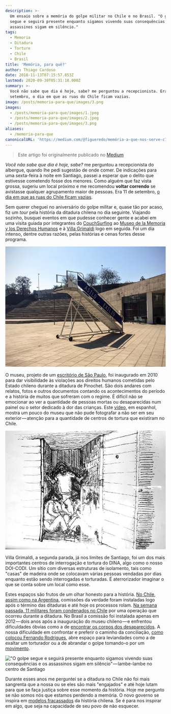 ```yaml
---
description: >-
  Um ensaio sobre a memória do golpe militar no Chile e no Brasil. "O golpe
  segue e seguirá presente enquanto sigamos vivendo suas consequências e os
  assassinos sigam em silêncio."
tags:
  - Memoria
  - Ditadura
  - Torture
  - Chile
  - Brasil
title: 'Memória, para quê?'
author: Thiago Cardoso
date: 2018-11-13T07:15:57.853Z
lastmod: 2020-09-30T05:31:18.000Z
summary: >-
  Você não sabe que dia é hoje, sabe? me perguntou a recepcionista. Era 11 de
  setembro, o dia em que as ruas do Chile ficam vazias.
image: /posts/memoria-para-que/images/3.png
images:
  - /posts/memoria-para-que/images/1.jpeg
  - /posts/memoria-para-que/images/2.jpeg
  - /posts/memoria-para-que/images/3.png
aliases:
  - /memoria-para-que
canonicalURL: 'https://medium.com/@figueredo/memória-a-que-nos-serve-c7a483298803'
---
```


> Este artigo foi originalmente publicado no [Medium](https://medium.com/@figueredo/mem%C3%B3ria-a-que-nos-serve-c7a483298803)

*Você não sabe que dia é hoje, sabe?* me perguntou a recepcionista do albergue, quando lhe pedi sugestão de onde comer. De indicações para uma sexta-feira à noite em Santiago, passei a esperar que o delito que estivesse cometendo fosse dos menores. Como alguém que faz vista grossa, sugeriu um local próximo e me recomendou **voltar correndo** se avistasse qualquer agrupamento maior de pessoas. Era 11 de setembro, [o dia em que as ruas do Chile ficam vazias](http://g1.globo.com/mundo/noticia/2013/09/11-de-setembro-o-dia-em-que-as-ruas-do-chile-ficam-vazias.html).

Sem querer cheguei no aniversário do golpe militar e, quase tão por acaso, fiz um *tour* pela história da ditadura chilena no dia seguinte. Viajando sozinho, busquei eventos em que pudesse conhecer gente e acabei em uma visita guiada por integrantes do [CouchSurfing](https://www.couchsurfing.com) ao [Museo de la Memoria y los Derechos Humanos](https://ww3.museodelamemoria.cl) e à [Villa Grimaldi](http://villagrimaldi.cl) logo em seguida. Foi um dia intenso, dentre outras razões, pelas histórias e cenas fortes desse programa.

![Chile, ame-o ou deixe-o — escada na entrada do Museo de la Memoria y los Derechos Humanos](images/1.jpeg#layoutOutsetLeft "Chile, ame-o ou deixe-o — escada na entrada do Museo de la Memoria y los Derechos Humanos")

O museu, projeto de um [escritório de São Paulo](http://www.figueroa.arq.br/index.php/proyetos/2012-11-15-02-02-08/museo-de-la-memoria-2007), foi inaugurado em 2010 para dar visibilidade às violações aos direitos humanos cometidas pelo Estado chileno durante a ditadura de Pinochet. São dois andares com relatos, fotos e outros documentos contando os acontecimentos do período e a história de muitos que sofreram com o regime. É difícil não se emocionar ao ver a quantidade de pessoas mortas ou desaparecidas num painel ou o setor dedicado à dor das crianças. Este [vídeo](https://www.youtube.com/watch?v=akU1PHEd3N8), em espanhol, mostra um pouco do museu que não pude fotografar a não ser em seu exterior — atenção para a quantidade de centros de tortura que existiram no Chile.

![Casas de isolamento na Villa Grimaldi](images/2.jpeg#layoutTextWidth "Casas de isolamento na Villa Grimaldi")

Villa Grimaldi, a segunda parada, já nos limites de Santiago, foi um dos mais importantes centros de interrogação e tortura do DINA, algo como o nosso DOI-CODI. Um sítio com diversas estruturas de isolamento, tais como "casas" de madeira onde se colocavam várias pessoas vendadas por dias enquanto estão sendo interrogadas e torturadas. É aterrorizador imaginar o que se conta sobre um local como esse.

Estes espaços são frutos de um olhar honesto para a história. [No Chile, assim como na Argentina](https://noticias.uol.com.br/politica/ultimas-noticias/2014/12/11/apos-comissoes-argentina-e-chile-condenaram-771-militares-e-civis.htm), comissões da verdade foram instaladas logo após o término das ditaduras e até hoje os processos rolam. [Na semana passada, 11 militares foram condenados no Chile](https://noticias.uol.com.br/ultimas-noticias/efe/2018/11/09/militares-da-caravana-da-morte-de-pinochet-sao-condenados-no-chile.htm) por uma operação que ocorreu durante a ditadura. No Brasil a comissão foi instalada apenas em 2012 — dois anos após a inauguração do museu chileno — e enfrentou dificuldades óbvias como a de [encontrar os corpos dos desaparecidos](https://noticias.uol.com.br/politica/ultimas-noticias/2014/12/10/comissao-da-verdade-localiza-tres-corpos-em-mais-de-200-desaparecidos.htm). A nossa dificuldade em confrontar e preferir o caminho da conciliação, [como colocou Fernando Rodrigues](https://www1.folha.uol.com.br/fsp/brasil/fc3004201005.htm), abre espaço para leviandades como a de exaltar um torturador ou a de abrandar o golpe tomando-o por um [movimento](https://www1.folha.uol.com.br/poder/2018/10/toffoli-diz-que-hoje-prefere-chamar-ditadura-militar-de-movimento-de-1964.shtml).

!["O golpe segue e seguirá presente enquanto sigamos vivendo suas consequências e os assassinos sigam em silêncio" — lambe-lambe no centro de Santiago](images/3.png#layoutOutsetLeft "\"O golpe segue e seguirá presente enquanto sigamos vivendo suas consequências e os assassinos sigam em silêncio\" — lambe-lambe no centro de Santiago")

Durante esses anos me perguntei se a ditadura no Chile não foi mais sangrenta que a nossa ou se eles são mais "engajados" e até hoje lutam para que se faça justiça sobre esse momento da história. Hoje me pergunto se não somos nós que estamos perdendo a memória. O novo governo se inspira em [modelos fracassados](https://www1.folha.uol.com.br/mercado/2018/10/exemplo-de-guedes-chile-tem-contrarreforma-da-previdencia.shtml) da história chilena. Se é para nos inspirar em algo, que seja na capacidade de seu povo de não esquecer.
